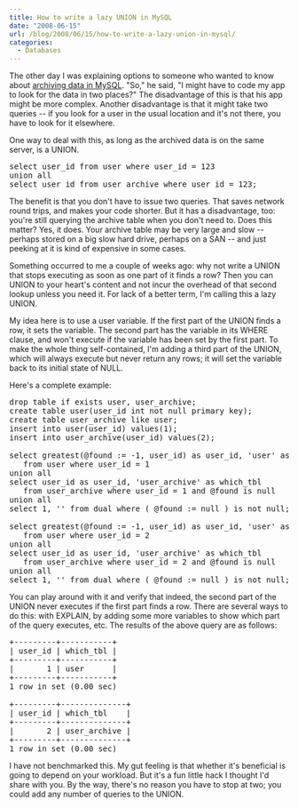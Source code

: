```yaml
---
title: How to write a lazy UNION in MySQL
date: "2008-06-15"
url: /blog/2008/06/15/how-to-write-a-lazy-union-in-mysql/
categories:
  - Databases
---
```

The other day I was explaining options to someone who wanted to know about [archiving data in MySQL](/blog/2007/06/13/archive-strategies-for-oltp-servers-part-1/). "So," he said, "I might have to code my app to look for the data in two places?" The disadvantage of this is that his app might be more complex. Another disadvantage is that it might take two queries -- if you look for a user in the usual location and it's not there, you have to look for it elsewhere.

One way to deal with this, as long as the archived data is on the same server, is a UNION.

<pre>select user_id from user where user_id = 123
union all
select user_id from user_archive where user_id = 123;</pre>

The benefit is that you don't have to issue two queries. That saves network round trips, and makes your code shorter. But it has a disadvantage, too: you're still querying the archive table when you don't need to. Does this matter? Yes, it does. Your archive table may be very large and slow -- perhaps stored on a big slow hard drive, perhaps on a SAN -- and just peeking at it is kind of expensive in some cases.

Something occurred to me a couple of weeks ago: why not write a UNION that stops executing as soon as one part of it finds a row? Then you can UNION to your heart's content and not incur the overhead of that second lookup unless you need it. For lack of a better term, I'm calling this a lazy UNION.

My idea here is to use a user variable. If the first part of the UNION finds a row, it sets the variable. The second part has the variable in its WHERE clause, and won't execute if the variable has been set by the first part. To make the whole thing self-contained, I'm adding a third part of the UNION, which will always execute but never return any rows; it will set the variable back to its initial state of NULL.

Here's a complete example:

<pre>drop table if exists user, user_archive;
create table user(user_id int not null primary key);
create table user_archive like user;
insert into user(user_id) values(1);
insert into user_archive(user_id) values(2);

select greatest(@found := -1, user_id) as user_id, 'user' as which_tbl
   from user where user_id = 1
union all
select user_id as user_id, 'user_archive' as which_tbl
   from user_archive where user_id = 1 and @found is null
union all
select 1, '' from dual where ( @found := null ) is not null;

select greatest(@found := -1, user_id) as user_id, 'user' as which_tbl
   from user where user_id = 2
union all
select user_id as user_id, 'user_archive' as which_tbl
   from user_archive where user_id = 2 and @found is null
union all
select 1, '' from dual where ( @found := null ) is not null;</pre>

You can play around with it and verify that indeed, the second part of the UNION never executes if the first part finds a row. There are several ways to do this: with EXPLAIN, by adding some more variables to show which part of the query executes, etc. The results of the above query are as follows:

<pre>+---------+-----------+
| user_id | which_tbl |
+---------+-----------+
|       1 | user      | 
+---------+-----------+
1 row in set (0.00 sec)

+---------+--------------+
| user_id | which_tbl    |
+---------+--------------+
|       2 | user_archive | 
+---------+--------------+
1 row in set (0.00 sec)</pre>

I have not benchmarked this. My gut feeling is that whether it's beneficial is going to depend on your workload. But it's a fun little hack I thought I'd share with you. By the way, there's no reason you have to stop at two; you could add any number of queries to the UNION.


